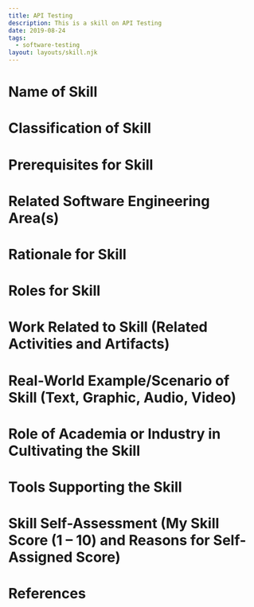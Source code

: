 ```yaml
---
title: API Testing
description: This is a skill on API Testing
date: 2019-08-24
tags:
  - software-testing
layout: layouts/skill.njk
---
```


# Name of Skill
# Classification of Skill
# Prerequisites for Skill
# Related Software Engineering Area(s)
# Rationale for Skill
# Roles for Skill
# Work Related to Skill (Related Activities and Artifacts)
# Real-World Example/Scenario of Skill (Text, Graphic, Audio, Video)
# Role of Academia or Industry in Cultivating the Skill
# Tools Supporting the Skill
# Skill Self-Assessment (My Skill Score (1 – 10) and Reasons for Self-Assigned Score)
# References 